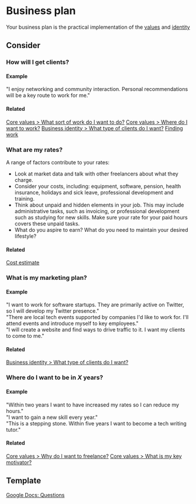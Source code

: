 # Business plan

Your business plan is the practical implementation of the [values](core-values.md) and [identity](business-identity.md)

## Consider

### How will I get clients?

#### Example

"I enjoy networking and community interaction. Personal recommendations will be a key route to work for me."

#### Related

[Core values > What sort of work do I want to do?](core-values.md#what-sort-of-work-do-i-want-to-do)
[Core values > Where do I want to work?](core-values.md#where-do-i-want-to-work)
[Business identity > What type of clients do I want?](business-identity.md#what-type-of-clients-do-i-want)
[Finding work](find-work.md)

### What are my rates?

A range of factors contribute to your rates:

* Look at market data and talk with other freelancers about what they charge.
* Consider your costs, including: equipment, software, pension, health insurance, holidays and sick leave, professional development and training.
* Think about unpaid and hidden elements in your job. This may include administrative tasks, such as invoicing, or professional development such as studying for new skills. Make sure your rate for your paid hours covers these unpaid tasks.
* What do you aspire to earn? What do you need to maintain your desired lifestyle?

#### Related

[Cost estimate](cost-estimate.md)

### What is my marketing plan?

#### Example
"I want to work for software startups. They are primarily active on Twitter, so I will develop my Twitter presence."  
"There are local tech events supported by companies I'd like to work for. I'll attend events and introduce myself to key employees."  
"I will create a website and find ways to drive traffic to it. I want my clients to come to me."

#### Related

[Business identity > What type of clients do I want?](business-identity.md#what-type-of-clients-do-i-want)

### Where do I want to be in *X* years?

#### Example
"Within two years I want to have increased my rates so I can reduce my hours."  
"I want to gain a new skill every year."  
"This is a stepping stone. Within five years I want to become a tech writing tutor."

#### Related

[Core values > Why do I want to freelance?](core-values.md#why-do-i-want-to-freelance)
[Core values > What is my key motivator?](core-values.md#what-is-my-key-motivator)

## Template

[Google Docs: Questions](https://docs.google.com/document/d/1TPs76cwNzpa7gGzKmQe1qw20eo9G55ATAPovttQWsvc/edit?usp=sharing)